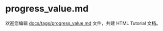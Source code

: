 progress_value.md
===

欢迎您编辑 <a target="__blank" href="https://github.com/jaywcjlove/html-tutorial/blob/master/docs/tags/progress_value.md">docs/tags/progress_value.md</a> 文件，共建 HTML Tutorial 文档。